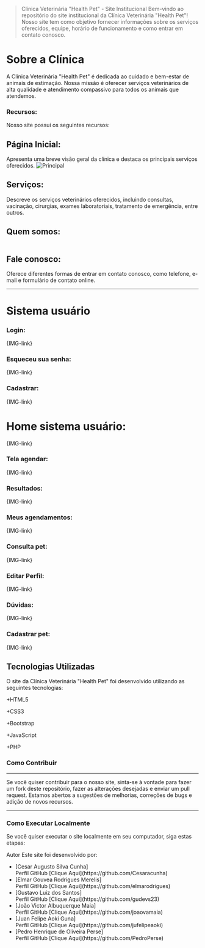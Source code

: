 >Clínica Veterinária "Health Pet" - Site Institucional
Bem-vindo ao repositório do site institucional da Clínica Veterinária "Health Pet"! Nosso site tem como objetivo fornecer informações sobre os serviços oferecidos, equipe, horário de funcionamento e como entrar em contato conosco.

<h1>Sobre a Clínica</h1>
A Clínica Veterinária "Health Pet" é dedicada ao cuidado e bem-estar de animais de estimação. Nossa missão é oferecer serviços veterinários de alta qualidade e atendimento compassivo para todos os animais que atendemos.

<h3>Recursos:</h3>
Nosso site possui os seguintes recursos:

<h2>Página Inicial:</h2> Apresenta uma breve visão geral da clínica e destaca os principais serviços oferecidos.
   <img src="/img/Animação.gif" alt="Principal"/>
<h2>Serviços: </h2> Descreve os serviços veterinários oferecidos, incluindo consultas, vacinação, cirurgias, exames laboratoriais, tratamento de emergência, entre outros.
<img src="/img/AnimaçãoServiços.gif" alt=""/>

<h2>Quem somos: </h2>
<img src="/img/AnimaçãoQuemSomos.gif" alt=""/>

<h2>Fale conosco:</h2> Oferece diferentes formas de entrar em contato conosco, como telefone, e-mail e formulário de contato online.
<img src="/img/fale conosco.png" alt=""/>
 <hr>
<h1>Sistema usuário </h1>
<h3>Login: </h3>
{IMG-link}
<h3>Esqueceu sua senha:</h3>
{IMG-link}
<h3>Cadastrar:</h3>
{IMG-link}
<h1>Home sistema usuário:</h1>
{IMG-link}
<h3>Tela agendar:</h3>
{IMG-link}
<h3>Resultados:</h3>
{IMG-link}
<h3>Meus agendamentos:</h3>
{IMG-link}
<h3>Consulta pet:</h3>
{IMG-link}
<h3>Editar Perfil:</h3>
{IMG-link}
<h3>Dúvidas:</h3>
{IMG-link}
<h3>Cadastrar pet:</h3>
{IMG-link}

<h2>Tecnologias Utilizadas</h2>
O site da Clínica Veterinária "Health Pet" foi desenvolvido utilizando as seguintes tecnologias:

<p>+HTML5</p>
<p>+CSS3</p>
<p>+Bootstrap</p>
<p>+JavaScript</p>
<p>+PHP</p>

<h3>Como Contribuir</h3><hr>
Se você quiser contribuir para o nosso site, sinta-se à vontade para fazer um fork deste repositório, fazer as alterações desejadas e enviar um pull request. Estamos abertos a sugestões de melhorias, correções de bugs e adição de novos recursos.
<hr>
<h3>Como Executar Localmente</h3>
Se você quiser executar o site localmente em seu computador, siga estas etapas:

Autor
Este site foi desenvolvido por:
<ul><a>
<li>[Cesar Augusto Silva Cunha] </li>  Perfil GitHub [Clique Aqui](https://github.com/Cesaracunha)
<li>[Elmar Gouvea Rodrigues Merelis] </li> Perfil GitHub [Clique Aqui](https://github.com/elmarodrigues)
<li>[Gustavo Luiz dos Santos] </li>Perfil GitHub [Clique Aqui](https://github.com/gudevs23)
<li>[João Victor Albuquerque Maia] </li> Perfil GitHub [Clique Aqui](https://github.com/joaovamaia)
<li>[Juan Felipe Aoki Guna] </li> Perfil GitHub [Clique Aqui](https://github.com/jufelipeaoki)
<li>[Pedro Henrique de Oliveira Perse] </li> Perfil GitHub [Clique Aqui](https://github.com/PedroPerse)
</ul>


